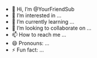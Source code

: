 - 👋 Hi, I’m @YourFriendSub
- 👀 I’m interested in ...
- 🌱 I’m currently learning ...
- 💞️ I’m looking to collaborate on ...
- 📫 How to reach me ...
- 😄 Pronouns: ...
- ⚡ Fun fact: ...

<!---
YourFriendSub/YourFriendSub is a ✨ special ✨ repository because its `README.md` (this file) appears on your GitHub profile.
You can click the Preview link to take a look at your changes.
--->
